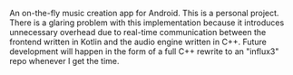 An on-the-fly music creation app for Android. This is a personal project. There is a glaring problem with this implementation because it introduces unnecessary overhead due to real-time communication between the frontend written in Kotlin and the audio engine written in C++. Future development will happen in the form of a full C++ rewrite to an "influx3" repo whenever I get the time.
